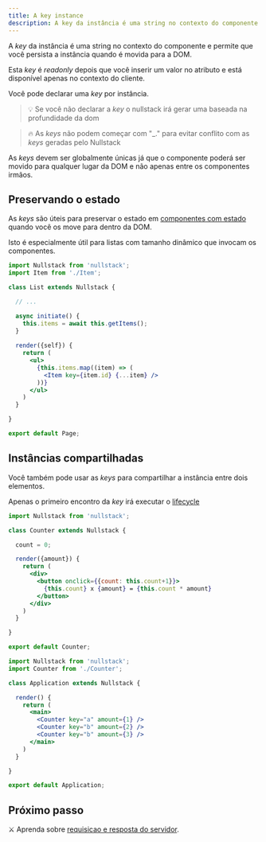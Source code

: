 ```yaml
---
title: A key instance
description: A key da instância é uma string no contexto do componente e permite que você persista a instância quando é movida para a DOM.
---
```


A *key* da instância é uma string no contexto do componente e permite que você persista a instância quando é movida para a DOM.

Esta *key* é *readonly* depois que você inserir um valor no atributo e está disponível apenas no contexto do cliente.

Você pode declarar uma *key* por instância.

> 💡 Se você não declarar a *key* o nullstack irá gerar uma baseada na profundidade da dom

> 🔥 As *keys* não podem começar com "_." para evitar conflito com as *keys* geradas pelo Nullstack

As *keys* devem ser globalmente únicas já que o componente poderá ser movido para qualquer lugar da DOM e não apenas entre os componentes irmãos.

## Preservando o estado

As *keys* são úteis para preservar o estado em [componentes com estado](/pt-br/componentes-com-estado) quando você os move para dentro da DOM.

Isto é especialmente útil para listas com tamanho dinâmico que invocam os componentes.

```jsx
import Nullstack from 'nullstack';
import Item from './Item';

class List extends Nullstack {

  // ...

  async initiate() {
    this.items = await this.getItems();
  }
 
  render({self}) {
    return (
      <ul> 
        {this.items.map((item) => (
          <Item key={item.id} {...item} />
        ))}
      </ul>
    )
  }

}

export default Page;
```

## Instâncias compartilhadas

Você também pode usar as *keys* para compartilhar a instância entre dois elementos.

Apenas o primeiro encontro da *key* irá executar o [lifecycle](/pt-br/ciclo-de-vida-full-stack)

```jsx
import Nullstack from 'nullstack';

class Counter extends Nullstack {

  count = 0;

  render({amount}) {
    return (
      <div>
        <button onclick={{count: this.count+1}}>
          {this.count} x {amount} = {this.count * amount}
        </button>  
      </div>
    )
  }

}

export default Counter;
```

```jsx
import Nullstack from 'nullstack';
import Counter from './Counter';

class Application extends Nullstack {

  render() {
    return (
      <main>
        <Counter key="a" amount={1} />
        <Counter key="b" amount={2} />
        <Counter key="b" amount={3} />
      </main>
    )
  }

}

export default Application;
```

## Próximo passo

⚔ Aprenda sobre [requisicao e resposta do servidor](/pt-br/requisicao-e-resposta-do-servidor).
